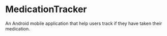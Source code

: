 # MedicationTracker
 An Android mobile application that help users track if they have taken their medication.
